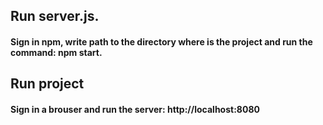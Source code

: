 ## Run server.js.
#### Sign in npm, write path to the directory where is the project and run the command: npm start. 
## Run project 
#### Sign in a brouser and run the server: http://localhost:8080
